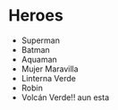 # Heroes

* Superman
* Batman
* Aquaman
* Mujer Maravilla
* Linterna Verde
* Robin
* Volcán Verde!! aun esta
